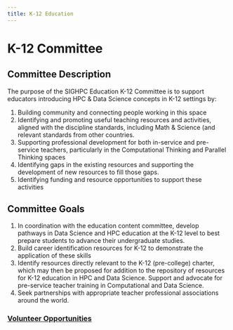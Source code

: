 ```yaml
---
title: K-12 Education
---
```


# K-12 Committee

## Committee Description

The purpose of the SIGHPC Education K-12 Committee is to support educators introducing HPC & Data Science concepts in K-12 settings by:

1. Building community and connecting people working in this space
2. Identifying and promoting useful teaching resources and activities, aligned with the discipline standards, including Math & Science (and relevant standards from other countries.
3. Supporting professional development for both in-service and pre-service teachers, particularly in the Computational Thinking and Parallel Thinking spaces
4. Identifying gaps in the existing resources and supporting the development of new resources to fill those gaps.
5. Identifying funding and resource opportunities to support these activities

##  Committee Goals

1. In coordination with the education content committee, develop pathways in Data Science and HPC education at the K-12 level to best prepare students to advance their undergraduate studies.
2. Build career identification resources for K-12 to demonstrate the application of these skills
3. Identify resources directly relevant to the K-12 (pre-college) charter, which may then be proposed for addition to the repository of resources for K-12 education in HPC and Data Science.
Support and advocate for pre-service teacher training in Computational and Data Science.
4. Seek partnerships with appropriate teacher professional associations around the world.

### [Volunteer Opportunities](activity/)
